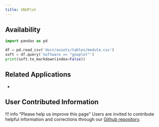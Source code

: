 ```yaml
---
title: GNUPlot
---
```



## Availability

```python exec="on"
import pandas as pd

df = pd.read_csv('docs/assets/tables/module.csv')
soft = df.query('Software == "gnuplot"')
print(soft.to_markdown(index=False))
```

## Related Applications

* 

## User Contributed Information

!!! info "Please help us improve this page"
        Users are invited to contribute helpful information and corrections
        through our [Github repository](https://github.com/arcs-njit-edu/Docs/blob/main/CONTRIBUTING.md).


